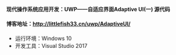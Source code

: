 #### 现代操作系统应用开发：UWP——自适应界面Adaptive UI(一) 源代码
#### 博客地址：http://littlefish33.cn/uwp/AdaptiveUI/
* 运行环境：Windows 10
* 开发工具：Visual Studio 2017
 
